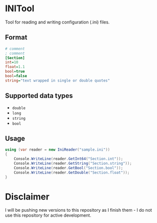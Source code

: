 # INITool
Tool for reading and writing configuration (.ini) files.

## Format
```ini
# comment
; comment
[Section]
int=10
float=1.1
bool=true
bool=false
string="text wrapped in single or double quotes"
```

## Supported data types
* `double`
* `long`
* `string`
* `bool`

## Usage
```csharp
using (var reader = new IniReader("sample.ini"))
{
    Console.WriteLine(reader.GetInt64("Section.int"));
    Console.WriteLine(reader.GetString("Section.string"));
    Console.WriteLine(reader.GetBool("Section.bool"));
    Console.WriteLine(reader.GetDouble("Section.float"));
}
```

# Disclaimer
I will be pushing new versions to this repository as I finish them - I do not use this repository for active development.
